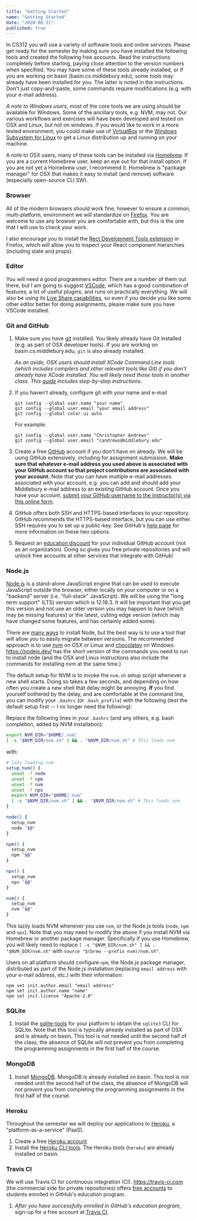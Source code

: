 ```yaml
---
title: "Getting Started"
name: "Getting Started"
date: "2020-08-21"
published: true
---
```


In CS312 you will use a variety of software tools and online services. Please
get ready for the semester by making sure you have installed the following
tools and created the following free accounts. Read the instructions completely
before starting, paying close attention to the version numbers when specified.
You may have some of these tools already installed, or if you are working on
basin (basin.cs.midldebury.edu), some tools may already
have been installed for you. The latter is noted in the instructions. Don't
just copy-and-paste, some commands require modifications (e.g. with your e-mail
address).

_A note to Windows users_, most of the core tools we are using should be
available for Windows. Some of the ancillary tools, e.g. NVM, may not. Our
various workflows and exercises will have been developed and tested on OSX and
Linux, but not on windows. If you would like to work in a more tested environment, you could make use of [VirtualBox](https://mediawiki.middlebury.edu/CS/Linux_Guide) or the [Windows Subsystem for Linux](https://docs.microsoft.com/en-us/windows/wsl/install-win10) to get a Linux distribution up and running on your machine.

A note to OSX users, many of these tools can be installed via
[Homebrew](https://brew.sh). If you are a current Homebrew user, keep an eye
out for that install option. If you are not yet a Homebrew user, I recommend
it. Homebrew is "package manager" for OSX that makes it easy to install (and
remove) software (especially open-source CLI SW).

### Browser

All of the modern browsers should work fine, however to ensure a common,
multi-platform, environment we will standardize on [Firefox](https://www.mozilla.org/en-US/firefox/). You are welcome to use any browser you are comfortable with, but this is the one that I will use to check your work.

I also encourage you to install the [Rect Development Tools extension](https://addons.mozilla.org/en-US/firefox/addon/react-devtools/) in Firefox, which will allow you to inspect your React component hierarchies (including state and props).

### Editor

You will need a good programmers editor. There are a number of them out there, but I am going to suggest [VSCode](https://code.visualstudio.com/), which has a good combination of features, a lot of useful plugins, and runs on practically everything. We will also be using its [Live Share capabilities](https://docs.microsoft.com/en-us/visualstudio/liveshare/use/vscode), so even if you decide you like some other editor better for doing assignments, please make sure you have VSCode installed.

### Git and GitHub

1. Make sure you have [git](https://git-scm.com/downloads) installed. You likely already have Git installed (e.g. as part of OSX developer tools). If you are working on basin.cs.middlebury.edu, `git` is also already installed.

   _As an aside, OSX users should install XCode Command Line tools (which
   includes compilers and other relevant tools like Git) if you don't already
   have XCode installed. You will likely need those tools in another class.
   This [guide](http://railsapps.github.io/xcode-command-line-tools.html)
   includes step-by-step instructions._

1. If you haven't already, configure git with your name and e-mail

   ```
   git config --global user.name "your name"
   git config --global user.email "your email address"
   git config --global color.ui auto
   ```

   For example:

   ```
   git config --global user.name "Christopher Andrews"
   git config --global user.email "candrews@middlebury.edu"
   ```

1. Create a free [GitHub](https://github.com) account if you don't have on
   already. We will be using GitHub extensively, including for assignment
   submission. **Make sure that whatever e-mail address you used above is
   associated with your GitHub account so that project contributions are
   associated with your account.** Note that you can have multiple e-mail
   addresses associated with your account, e.g. you can add and should add your
   Middlebury e-mail address to an existing GitHub account. Once you have your
   account, [submit your GitHub username to the instructor(s) via this online form](https://docs.google.com/forms/d/e/1FAIpQLSdhrZpp5sVSgOgXIKtiveH22iES6rDWN_Rv6N5U7l418P3L4g/viewform?usp=sf_link).
1. GitHub offers both SSH and HTTPS-based interfaces to your repository. GitHub recommends the HTTPS-based interface, but you can use either. SSH requires you to set up a public-key. See GitHub's [help page](https://help.github.com/en/articles/which-remote-url-should-i-use) for more information on these two options.

1. Request an [education discount](https://education.github.com) for your
   individual GitHub account (not as an organization). Doing so gives you free
   private repositories and will unlock free accounts at other services that
   integrate with GitHub!

### Node.js

[Node.js](https://nodejs.org/en/) is a stand-alone JavaScript engine that can be used to execute
JavaScript outside the browser, either locally on your computer or on a
"backend" server (i.e. "full-stack" JavaScript). We will be using the "long term support" (LTS) version which is 12.18.3. It will be important that you get this version and not use an older version you may happen to have (which may be missing features) or the latest, cutting edge version (which may have changed some features, and has certainly added some).

There are [many ways](https://nodejs.org/en/download/package-manager/) to install Node, but the best way is to use a tool that will allow you to easily migrate between versions. The recommended approach is to use [nvm](https://github.com/nvm-sh/nvm) on OSX or Linux and [chocolatey](https://chocolatey.org/) on Windows. <https://nodejs.dev/> has the short version of the commands you need to run to install node (and the OSX and Linux instructions also include the commands for installing nvm at the same time.)

The default setup for NVM is to invoke the `nvm.sh` setup script whenever a new
shell starts. Doing so takes a few seconds, and depending on how often you
create a new shell that delay might be annoying. **If** you find yourself bothered
by the delay, and are comfortable at the command line, you can modify your
`.bashrc` (or `.bash_profile`) with the following (test the default setup first -- I no longer need the following):

<div markdown="1" id="nvm-startup" class="collapse">

Replace the following lines in your `.bashrc` (and any others, e.g. bash completion, added by NVM installation):

```bash
export NVM_DIR="$HOME/.nvm"
[ -s "$NVM_DIR/nvm.sh" ] && . "$NVM_DIR/nvm.sh" # This loads nvm
```

with:

```bash
# lazy loading nvm
setup_nvm() {
  unset -f node
  unset -f npm
  unset -f nvm
  unset -f npx
  export NVM_DIR="$HOME/.nvm"
  [ -s "$NVM_DIR/nvm.sh" ] && . "$NVM_DIR/nvm.sh" # This loads nvm
}

node() {
  setup_nvm
  node "$@"
}

npm() {
  setup_nvm
  npm "$@"
}

npx() {
  setup_nvm
  npx "$@"
}

nvm() {
  setup_nvm
  nvm "$@"
}
```

This lazily loads NVM whenever you use `nvm`, or the Node.js tools (`node`,
`npm` and `npx`). Note that you may need to modify the above if you install NVM
via Homebrew or another package manager. Specifically if you use Homebrew, you will likely need to replace `[ -s "$NVM_DIR/nvm.sh" ] && . "$NVM_DIR/nvm.sh"` with `source "$(brew --prefix nvm)/nvm.sh"`.

</div>

Users on all platform should configure `npm`, the Node.js package manager, distributed as part of the Node.js installation (replacing `email address` with your e-mail address, etc.) with their information:

```
npm set init.author.email "email address"
npm set init.author.name "name"
npm set init.license "Apache-2.0"
```

### SQLite

1. Install the [sqlite-tools](https://www.sqlite.org/download.html) for your
   platform to obtain the `sqlite3` CLI for SQLite. Note that this tool is
   typically already installed as part of OSX and is already on basin. This tool is not needed until the second half of the class, the absence of SQLite will not prevent you from completing the programming assignments in the first half of the course.

### MongoDB

1. Install [MongoDB](https://docs.mongodb.com/manual/administration/install-community/). MongoDB is already installed on basin. This tool is not needed until the second half of the class, the absence of MongoDB will not prevent you from completing the programming assignments in the first half of the course.

### Heroku

Throughout the semester we will deploy our applications to
[Heroku](https://heroku.com), a "platform-as-a-service" (PaaS).

1. Create a free [Heroku account](https://id.heroku.com/signup/login)
1. Install the [Heroku CLI
   tools](https://devcenter.heroku.com/articles/heroku-cli). The Heroku tools
   (`heroku`) are already installed on basin.

### Travis CI

We will use Travis CI for continuous integration (CI). <https://travis-ci.com>
(the commercial side for private repositories) offers [free
accounts](https://education.travis-ci.com) to students enrolled in GitHub's
education program.

1. _After you have successfully enrolled in GitHub's education program_,
   sign-up for a free account at [Travis CI](https://education.travis-ci.com).
